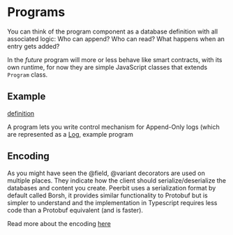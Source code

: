 # Programs
You can think of the program component as a database definition with all associated logic: Who can append? Who can read? What happens when an entry gets added? 


In the *future* program will more or less behave like smart contracts, with its own runtime, for now they are simple JavaScript classes that extends ```Program``` class. 

## Example

[definition](./example.ts ':include :fragment=definition')


A program lets you write control mechanism for Append-Only logs (which are represented as a [Log](./packages/log), example program


## Encoding
As you might have seen the @field, @variant decorators are used on multiple places. They indicate how the client should serialize/deserialize the databases and content you create. Peerbit uses a serialization format by default called Borsh, it provides similar functionality to Protobuf but is simpler to understand and the implementation in Typescript requires less code than a Protobuf equivalent (and is faster). 

Read more about the encoding [here](./../encoding/encoding.md)